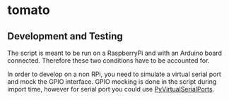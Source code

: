 # tomato


## Development and Testing

The script is meant to be run on a RaspberryPi and with an Arduino board connected.
Therefore these two conditions have to be accounted for.

In order to develop on a non RPi, you need to simulate a virtual serial port and mock the GPIO interface.
GPIO mocking is done in the script during import time, however for serial port you could use [PyVirtualSerialPorts](https://github.com/ezramorris/PyVirtualSerialPorts).
